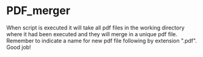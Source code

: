 # PDF_merger
When script is executed it will take all pdf files in the working directory where it had been executed and they will merge in a unique pdf file.
Remember to indicate a name for new pdf file following by extension ".pdf".
Good job!
